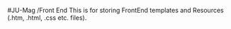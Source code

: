 #JU-Mag /Front End
This is for storing FrontEnd templates and Resources (.htm, .html, .css etc. files).
